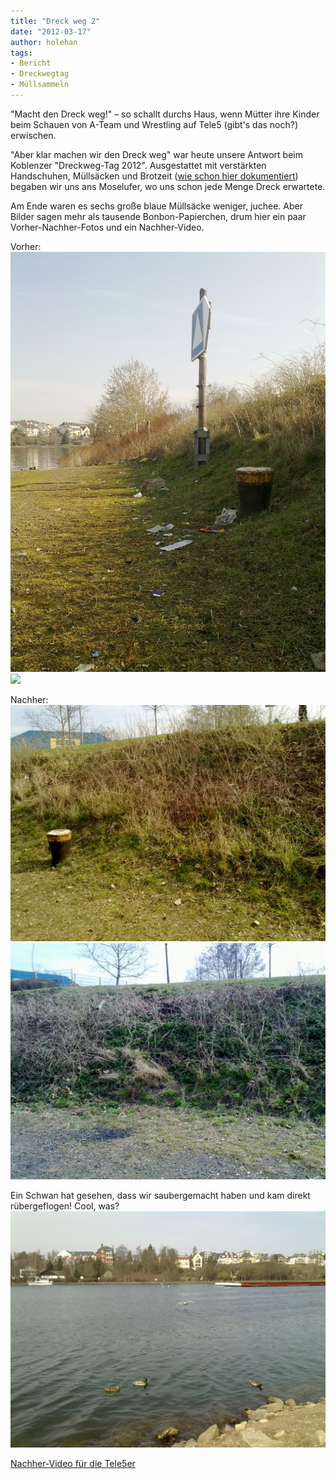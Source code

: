 ```yaml
---
title: "Dreck weg 2"
date: "2012-03-17" 
author: holehan
tags:
- Bericht
- Dreckwegtag
- Müllsammeln
---
```


"Macht den Dreck weg!" – so schallt durchs Haus, wenn Mütter ihre Kinder beim Schauen von A-Team und Wrestling auf Tele5 (gibt's das noch?) erwischen. 

"Aber klar machen wir den Dreck weg" war heute unsere Antwort beim Koblenzer "Dreckweg-Tag 2012". Ausgestattet mit verstärkten Handschuhen, Müllsäcken und Brotzeit ([wie schon hier dokumentiert](/posts/2012/03/dreck-weg-1/)) begaben wir uns ans Moselufer, wo uns schon jede Menge Dreck erwartete. 

Am Ende waren es sechs große blaue Müllsäcke weniger, juchee. Aber Bilder sagen mehr als tausende Bonbon-Papierchen, drum hier ein paar Vorher-Nachher-Fotos und ein Nachher-Video.

Vorher:
![](images/dreck_vorher1.jpg)
![](images3/dreck_vorher6.jpg)

Nachher:
![](images/dreck_nachher1.jpg)
![](images/dreck_nachher3.jpg)

Ein Schwan hat gesehen, dass wir saubergemacht haben und kam direkt rübergeflogen! Cool, was? [![](images/dreck_nachher4.jpg "dreck_nachher4")](http://apfeleimer.wordpress.com/2012/03/17/dreck-weg-2/dreck_nachher4/)

[Nachher-Video für die Tele5er](http://db.tt/mfZCchbV)
